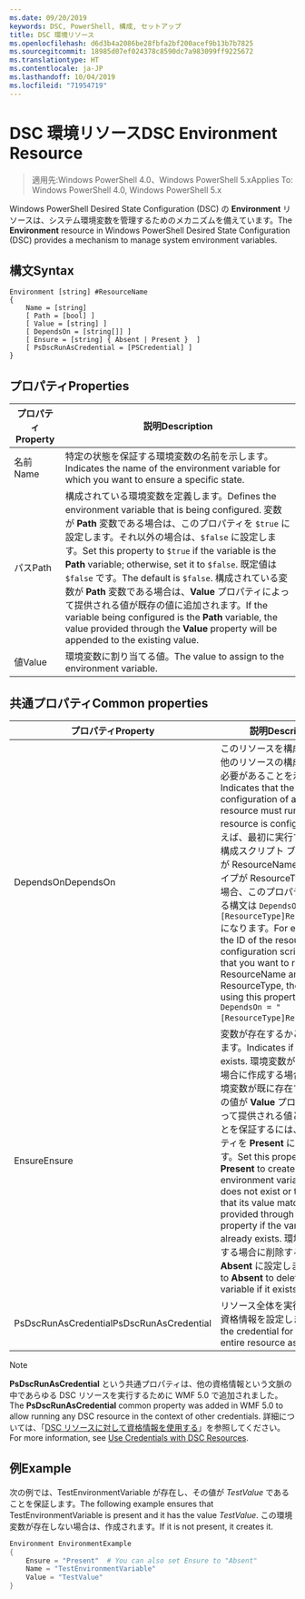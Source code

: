 ```yaml
---
ms.date: 09/20/2019
keywords: DSC, PowerShell, 構成, セットアップ
title: DSC 環境リソース
ms.openlocfilehash: d6d3b4a2086be28fbfa2bf200acef9b13b7b7825
ms.sourcegitcommit: 18985d07ef024378c8590dc7a983099ff9225672
ms.translationtype: HT
ms.contentlocale: ja-JP
ms.lasthandoff: 10/04/2019
ms.locfileid: "71954719"
---
```

# <a name="dsc-environment-resource"></a><span data-ttu-id="2a033-103">DSC 環境リソース</span><span class="sxs-lookup"><span data-stu-id="2a033-103">DSC Environment Resource</span></span>

> <span data-ttu-id="2a033-104">適用先:Windows PowerShell 4.0、Windows PowerShell 5.x</span><span class="sxs-lookup"><span data-stu-id="2a033-104">Applies To: Windows PowerShell 4.0, Windows PowerShell 5.x</span></span>

<span data-ttu-id="2a033-105">Windows PowerShell Desired State Configuration (DSC) の **Environment** リソースは、システム環境変数を管理するためのメカニズムを備えています。</span><span class="sxs-lookup"><span data-stu-id="2a033-105">The **Environment** resource in Windows PowerShell Desired State Configuration (DSC) provides a mechanism to manage system environment variables.</span></span>

## <a name="syntax"></a><span data-ttu-id="2a033-106">構文</span><span class="sxs-lookup"><span data-stu-id="2a033-106">Syntax</span></span>

```Syntax
Environment [string] #ResourceName
{
    Name = [string]
    [ Path = [bool] ]
    [ Value = [string] ]
    [ DependsOn = [string[]] ]
    [ Ensure = [string] { Absent | Present }  ]
    [ PsDscRunAsCredential = [PSCredential] ]
}
```

## <a name="properties"></a><span data-ttu-id="2a033-107">プロパティ</span><span class="sxs-lookup"><span data-stu-id="2a033-107">Properties</span></span>

|<span data-ttu-id="2a033-108">プロパティ</span><span class="sxs-lookup"><span data-stu-id="2a033-108">Property</span></span> |<span data-ttu-id="2a033-109">説明</span><span class="sxs-lookup"><span data-stu-id="2a033-109">Description</span></span> |
|---|---|
|<span data-ttu-id="2a033-110">名前</span><span class="sxs-lookup"><span data-stu-id="2a033-110">Name</span></span> |<span data-ttu-id="2a033-111">特定の状態を保証する環境変数の名前を示します。</span><span class="sxs-lookup"><span data-stu-id="2a033-111">Indicates the name of the environment variable for which you want to ensure a specific state.</span></span> |
|<span data-ttu-id="2a033-112">パス</span><span class="sxs-lookup"><span data-stu-id="2a033-112">Path</span></span> |<span data-ttu-id="2a033-113">構成されている環境変数を定義します。</span><span class="sxs-lookup"><span data-stu-id="2a033-113">Defines the environment variable that is being configured.</span></span> <span data-ttu-id="2a033-114">変数が **Path** 変数である場合は、このプロパティを `$true` に設定します。それ以外の場合は、`$false` に設定します。</span><span class="sxs-lookup"><span data-stu-id="2a033-114">Set this property to `$true` if the variable is the **Path** variable; otherwise, set it to `$false`.</span></span> <span data-ttu-id="2a033-115">既定値は `$false` です。</span><span class="sxs-lookup"><span data-stu-id="2a033-115">The default is `$false`.</span></span> <span data-ttu-id="2a033-116">構成されている変数が **Path** 変数である場合は、**Value** プロパティによって提供される値が既存の値に追加されます。</span><span class="sxs-lookup"><span data-stu-id="2a033-116">If the variable being configured is the **Path** variable, the value provided through the **Value** property will be appended to the existing value.</span></span> |
|<span data-ttu-id="2a033-117">値</span><span class="sxs-lookup"><span data-stu-id="2a033-117">Value</span></span> |<span data-ttu-id="2a033-118">環境変数に割り当てる値。</span><span class="sxs-lookup"><span data-stu-id="2a033-118">The value to assign to the environment variable.</span></span> |

## <a name="common-properties"></a><span data-ttu-id="2a033-119">共通プロパティ</span><span class="sxs-lookup"><span data-stu-id="2a033-119">Common properties</span></span>

|<span data-ttu-id="2a033-120">プロパティ</span><span class="sxs-lookup"><span data-stu-id="2a033-120">Property</span></span> |<span data-ttu-id="2a033-121">説明</span><span class="sxs-lookup"><span data-stu-id="2a033-121">Description</span></span> |
|---|---|
|<span data-ttu-id="2a033-122">DependsOn</span><span class="sxs-lookup"><span data-stu-id="2a033-122">DependsOn</span></span> |<span data-ttu-id="2a033-123">このリソースを構成する前に、他のリソースの構成を実行する必要があることを示します。</span><span class="sxs-lookup"><span data-stu-id="2a033-123">Indicates that the configuration of another resource must run before this resource is configured.</span></span> <span data-ttu-id="2a033-124">たとえば、最初に実行するリソース構成スクリプト ブロックの ID が ResourceName で、そのタイプが ResourceType である場合、このプロパティを使用する構文は `DependsOn = "[ResourceType]ResourceName"` になります。</span><span class="sxs-lookup"><span data-stu-id="2a033-124">For example, if the ID of the resource configuration script block that you want to run first is ResourceName and its type is ResourceType, the syntax for using this property is `DependsOn = "[ResourceType]ResourceName"`.</span></span> |
|<span data-ttu-id="2a033-125">Ensure</span><span class="sxs-lookup"><span data-stu-id="2a033-125">Ensure</span></span> |<span data-ttu-id="2a033-126">変数が存在するかどうかを示します。</span><span class="sxs-lookup"><span data-stu-id="2a033-126">Indicates if a variable exists.</span></span> <span data-ttu-id="2a033-127">環境変数が存在しない場合に作成する場合、または環境変数が既に存在する場合にその値が **Value** プロパティによって提供される値と一致することを保証するには、このプロパティを **Present** に設定します。</span><span class="sxs-lookup"><span data-stu-id="2a033-127">Set this property to **Present** to create the environment variable if it does not exist or to ensure that its value matches what is provided through the **Value** property if the variable already exists.</span></span> <span data-ttu-id="2a033-128">環境変数が存在する場合に削除するには、**Absent** に設定します。</span><span class="sxs-lookup"><span data-stu-id="2a033-128">Set it to **Absent** to delete the variable if it exists.</span></span> |
|<span data-ttu-id="2a033-129">PsDscRunAsCredential</span><span class="sxs-lookup"><span data-stu-id="2a033-129">PsDscRunAsCredential</span></span> |<span data-ttu-id="2a033-130">リソース全体を実行するための資格情報を設定します。</span><span class="sxs-lookup"><span data-stu-id="2a033-130">Sets the credential for running the entire resource as.</span></span> |

> [!NOTE]
> <span data-ttu-id="2a033-131">**PsDscRunAsCredential** という共通プロパティは、他の資格情報という文脈の中であらゆる DSC リソースを実行するために WMF 5.0 で追加されました。</span><span class="sxs-lookup"><span data-stu-id="2a033-131">The **PsDscRunAsCredential** common property was added in WMF 5.0 to allow running any DSC resource in the context of other credentials.</span></span> <span data-ttu-id="2a033-132">詳細については、「[DSC リソースに対して資格情報を使用する](../../../configurations/runasuser.md)」を参照してください。</span><span class="sxs-lookup"><span data-stu-id="2a033-132">For more information, see [Use Credentials with DSC Resources](../../../configurations/runasuser.md).</span></span>

## <a name="example"></a><span data-ttu-id="2a033-133">例</span><span class="sxs-lookup"><span data-stu-id="2a033-133">Example</span></span>

<span data-ttu-id="2a033-134">次の例では、TestEnvironmentVariable が存在し、その値が _TestValue_ であることを保証します。</span><span class="sxs-lookup"><span data-stu-id="2a033-134">The following example ensures that TestEnvironmentVariable is present and it has the value _TestValue_.</span></span> <span data-ttu-id="2a033-135">この環境変数が存在しない場合は、作成されます。</span><span class="sxs-lookup"><span data-stu-id="2a033-135">If it is not present, it creates it.</span></span>

```powershell
Environment EnvironmentExample
{
    Ensure = "Present"  # You can also set Ensure to "Absent"
    Name = "TestEnvironmentVariable"
    Value = "TestValue"
}
```